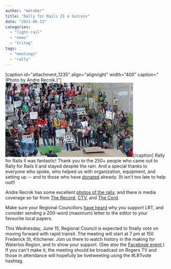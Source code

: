 ```yaml
---
author: "mdruker"
title: "Rally for Rails II a Success"
date: "2011-06-13"
categories: 
  - "light-rail"
  - "news"
  - "tritag"
tags: 
  - "meetings"
  - "rally"
---
```


\[caption id="attachment\_1235" align="alignright" width="400" caption="(Photo by Andre Recnik.)"\]![](/images/rally2.jpg "Rally for Rails II")\[/caption\] Rally for Rails II was fantastic! Thank you to the 250+ people who came out to Rally for Rails II and stayed despite the rain. And a special thanks to everyone who spoke, who helped us with organization, equipment, and setting up -- and to those who have [donated](https://www.tritag.ca/about/donate/) already. (It isn't too late to help out!)

Andre Recnik has some excellent [photos of the rally](https://blog.area256.com/?p=1043), and there is media coverage so far from [The Record](https://www.therecord.com/news/local/article/546587--rallies-for-and-against-transit-plan-make-voices-heard), [CTV](https://swo.ctv.ca/servlet/an/local/CTVNews/20110611/LRTRallywriteup20110611/20110611/?hub=SWOHome), and [The Cord](https://www.thecord.ca/articles/46266).

Make sure your Regional Councillors [have heard](https://tritag.ca/m/lrt) why you support LRT, and consider sending a 200-word (maximum) letter to the editor to your favourite local papers.

This Wednesday, June 15, Regional Council is expected to finally vote on moving forward with rapid transit. The meeting will start at 7 pm at 150 Frederick St, Kitchener. Join us there to watch history in the making for Waterloo Region, and to show your support. (See also the [Facebook event](https://www.facebook.com/event.php?eid=205249586185888).) If you can't make it, the meeting should be broadcast on Rogers TV and those in attendance will hopefully be livetweeting using the #LRTvote hashtag.
